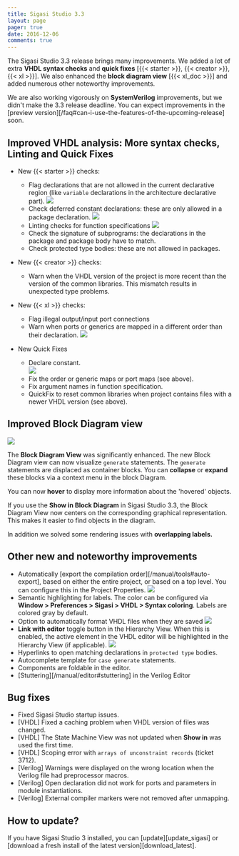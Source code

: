 ```yaml
---
title: Sigasi Studio 3.3
layout: page
pager: true
date: 2016-12-06
comments: true
---
```

The Sigasi Studio 3.3 release brings many improvements. We added a lot of extra **VHDL syntax checks** and **quick fixes** \[{{< starter >}}, {{< creator >}}, {{< xl >}}]. We also enhanced the **block diagram view** \[{{< xl_doc >}}] and added numerous other noteworthy improvements.

We are also working vigorously on **SystemVerilog** improvements, but we didn't make the 3.3 release deadline. You can expect improvements in the [preview version][/faq#can-i-use-the-features-of-the-upcoming-release] soon.

## Improved VHDL analysis: More syntax checks, Linting and Quick Fixes

- New {{< starter >}} checks:
    - Flag declarations that are not allowed in the current declarative region (like `variable` declarations in the architecture declarative part).
    ![](3.3/declarative_part.png)
    - Check deferred constant declarations: these are only allowed in a package declaration.
    ![](3.3/deferred_constant.png)
    - Linting checks for function specifications
    ![](3.3/function_signature.png)
    - Check the signature of subprograms: the declarations in the package and package body have to match.
    - Check protected type bodies: these are not allowed in packages.

- New {{< creator >}} checks:
    - Warn when the VHDL version of the project is more recent than the version of the common libraries. This mismatch results in unexpected type problems.

- New {{< xl >}} checks:
    - Flag illegal output/input port connections
    - Warn when ports or generics are mapped in a different order than their declaration.
    ![](3.3/association_order.png)

- New Quick Fixes
    - Declare constant.  
    ![](3.3/declare_constant.png)
    - Fix the order or generic maps or port maps (see above).
    - Fix argument names in function specification. 
    - QuickFix to reset common libraries when project contains files with a newer VHDL version (see above).

## Improved Block Diagram view

![](3.3/block_diagram_a.png)

The **Block Diagram View** was significantly enhanced. 
The new Block Diagram view can now visualize `generate` statements. The `generate` statements are displaced as container blocks. You can **collapse** or **expand** these blocks via a context menu in the block Diagram.

You can now **hover** to display more information about the 'hovered' objects.

If you use the **Show in Block Diagram** in Sigasi Studio 3.3, the Block Diagram View now centers on the corresponding graphical representation. This makes it easier to find objects in the diagram.

In addition we solved some rendering issues with **overlapping labels.**


## Other new and noteworthy improvements

- Automatically [export the compilation order][/manual/tools#auto-export], based on either the entire project, or based on a top level.
  You can configure this in the Project Properties.
  ![](3.3/auto_export_property_page.png)
- Semantic highlighting for labels. The color can be configured via **Window > Preferences > Sigasi > VHDL > Syntax coloring**. Labels are colored gray by default.
- Option to automatically format VHDL files when they are saved
  ![](3.3/format_on_save_a.png)
- **Link with editor** toggle button in the Hierarchy View. When this is enabled, the active element in the VHDL editor will be highlighted in the Hierarchy View (if applicable).
  ![](3.3/link_hierarchy_a.png)
- Hyperlinks to open matching declarations in `protected type` bodies.
- Autocomplete template for `case generate` statements.
- Components are foldable in the editor.
- [Stuttering][/manual/editor#stuttering] in the Verilog Editor

## Bug fixes

- Fixed Sigasi Studio startup issues.
- \[VHDL] Fixed a caching problem when VHDL version of files was changed.
- \[VHDL] The State Machine View was not updated when **Show in** was used the first time.
- \[VHDL] Scoping error with `arrays of unconstraint records` (ticket 3712).
- \[Verilog] Warnings were displayed on the wrong location when the Verilog file had preprocessor macros.
- \[Verilog] Open declaration did not work for ports and parameters in module instantiations.
- \[Verilog] External compiler markers were not removed after unmapping.

## How to update?

If you have Sigasi Studio 3 installed, you can [update][update_sigasi] or [download a fresh install of the latest version][download_latest].
